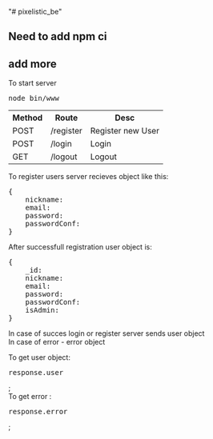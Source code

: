 "# pixelistic_be" 
## Need to add npm ci
## add more
To start server 
<pre>node bin/www</pre>

<table>
	<tr>
		<th>Method</th>
		<th>Route</th>
		<th>Desc</th>
	</tr>
	<tr>
		<td>POST</td>
		<td>/register</td>
		<td>Register new User</td>
	</tr>
	<tr>
		<td>POST</td>
		<td>/login</td>
		<td>Login</td>
	</tr>
	<tr>
		<td>GET</td>
		<td>/logout</td>
		<td>Logout</td>
	</tr>
<table>

To register users server recieves object like this: 
<pre>{
	nickname: 
	email:
	password:
	passwordConf:
}
</pre>
After successfull registration user object is:  
<pre>{
	_id:
	nickname: 
	email:
	password:
	passwordConf:
	isAdmin:
}
</pre>

In case of succes login or register server sends user object <br>
In case of error - error object <br>

To get user object: <pre>response.user</pre>; <br>
To get error : <pre>response.error</pre>; <br>

